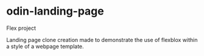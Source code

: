# odin-landing-page
Flex project

Landing page clone creation made to demonstrate the use of flexblox within a style of a webpage template.
